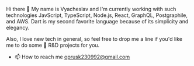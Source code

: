 Hi there 👋
My name is Vyacheslav and I'm currently working with such technologies JavScript, TypeScript, Node.js, React, GraphQL, Postgraphile, and AWS.
Dart is my second favorite language because of its simplicity and elegancy.

Also, I love new tech in general, so feel free to drop me a line if you'd like me to do some 🔬 R&D projects for you.

- 📫 How to reach me oprusk230992@gmail.com

<!---
Oprysk/Oprysk is a ✨ special ✨ repository because its `README.md` (this file) appears on your GitHub profile.
You can click the Preview link to take a look at your changes.
--->
